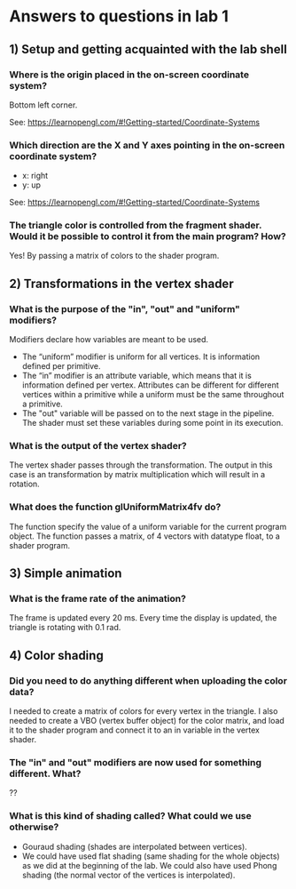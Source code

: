 # Answers to questions in lab 1

## 1) Setup and getting acquainted with the lab shell

### Where is the origin placed in the on-screen coordinate system?

Bottom left corner.

See: https://learnopengl.com/#!Getting-started/Coordinate-Systems

### Which direction are the X and Y axes pointing in the on-screen coordinate system?

- x: right
- y: up

See: https://learnopengl.com/#!Getting-started/Coordinate-Systems


### The triangle color is controlled from the fragment shader. Would it be possible to control it from the main program? How?
Yes! By passing a matrix of colors to the shader program.

## 2) Transformations in the vertex shader

### What is the purpose of the "in", "out" and "uniform" modifiers?
Modifiers declare how variables are meant to be used.

- The “uniform” modifier is uniform for all vertices. It is information defined per primitive.
- The “in” modifier is an attribute variable, which means that it is information defined per vertex.
Attributes can be different for different vertices within a primitive while a uniform must be the same throughout a primitive.
- The "out" variable will be passed on to the next stage in the pipeline.
The shader must set these variables during some point in its execution.

### What is the output of the vertex shader?
The vertex shader passes through the transformation.
The output in this case is an transformation by matrix multiplication which will result in a rotation.

### What does the function glUniformMatrix4fv do?
The function specify the value of a uniform variable for the current program object.
The function passes a matrix, of 4 vectors with datatype float, to a shader program.


## 3) Simple animation

###  What is the frame rate of the animation?
The frame is updated every 20 ms.
Every time the display is updated, the triangle is rotating with 0.1 rad.

## 4) Color shading

### Did you need to do anything different when uploading the color data?
I needed to create a matrix of colors for every vertex in the triangle.
I also needed to create a VBO (vertex buffer object) for the color matrix, and load it to the shader program and connect it to an in variable in the vertex shader.

### The "in" and "out" modifiers are now used for something different. What?
??

### What is this kind of shading called? What could we use otherwise?
- Gouraud shading (shades are interpolated between vertices).
- We could have used flat shading (same shading for the whole objects) as we did at the beginning of the lab.
We could also have used Phong shading (the normal vector of the vertices is interpolated).